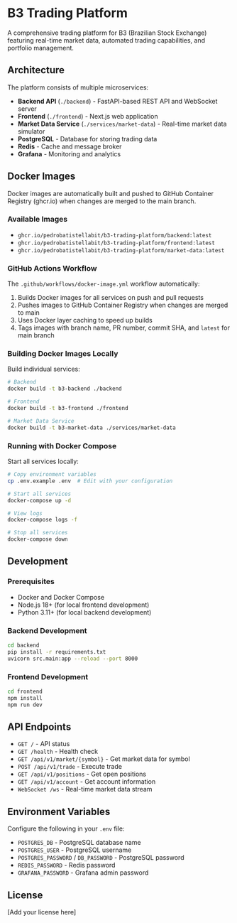 # B3 Trading Platform

A comprehensive trading platform for B3 (Brazilian Stock Exchange) featuring real-time market data, automated trading capabilities, and portfolio management.

## Architecture

The platform consists of multiple microservices:

- **Backend API** (`./backend`) - FastAPI-based REST API and WebSocket server
- **Frontend** (`./frontend`) - Next.js web application
- **Market Data Service** (`./services/market-data`) - Real-time market data simulator
- **PostgreSQL** - Database for storing trading data
- **Redis** - Cache and message broker
- **Grafana** - Monitoring and analytics

## Docker Images

Docker images are automatically built and pushed to GitHub Container Registry (ghcr.io) when changes are merged to the main branch.

### Available Images

- `ghcr.io/pedrobatistellabit/b3-trading-platform/backend:latest`
- `ghcr.io/pedrobatistellabit/b3-trading-platform/frontend:latest`
- `ghcr.io/pedrobatistellabit/b3-trading-platform/market-data:latest`

### GitHub Actions Workflow

The `.github/workflows/docker-image.yml` workflow automatically:

1. Builds Docker images for all services on push and pull requests
2. Pushes images to GitHub Container Registry when changes are merged to main
3. Uses Docker layer caching to speed up builds
4. Tags images with branch name, PR number, commit SHA, and `latest` for main branch

### Building Docker Images Locally

Build individual services:

```bash
# Backend
docker build -t b3-backend ./backend

# Frontend
docker build -t b3-frontend ./frontend

# Market Data Service
docker build -t b3-market-data ./services/market-data
```

### Running with Docker Compose

Start all services locally:

```bash
# Copy environment variables
cp .env.example .env  # Edit with your configuration

# Start all services
docker-compose up -d

# View logs
docker-compose logs -f

# Stop all services
docker-compose down
```

## Development

### Prerequisites

- Docker and Docker Compose
- Node.js 18+ (for local frontend development)
- Python 3.11+ (for local backend development)

### Backend Development

```bash
cd backend
pip install -r requirements.txt
uvicorn src.main:app --reload --port 8000
```

### Frontend Development

```bash
cd frontend
npm install
npm run dev
```

## API Endpoints

- `GET /` - API status
- `GET /health` - Health check
- `GET /api/v1/market/{symbol}` - Get market data for symbol
- `POST /api/v1/trade` - Execute trade
- `GET /api/v1/positions` - Get open positions
- `GET /api/v1/account` - Get account information
- `WebSocket /ws` - Real-time market data stream

## Environment Variables

Configure the following in your `.env` file:

- `POSTGRES_DB` - PostgreSQL database name
- `POSTGRES_USER` - PostgreSQL username
- `POSTGRES_PASSWORD` / `DB_PASSWORD` - PostgreSQL password
- `REDIS_PASSWORD` - Redis password
- `GRAFANA_PASSWORD` - Grafana admin password

## License

[Add your license here]
